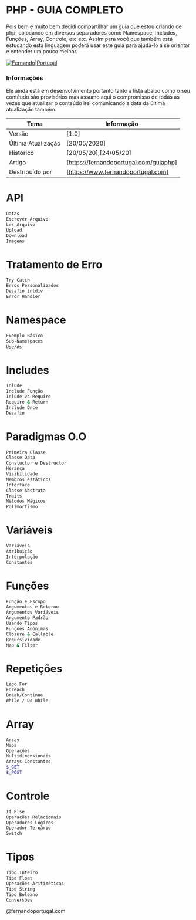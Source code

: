 # PHP - GUIA COMPLETO

Pois bem e muito bem decidi compartilhar um guia que estou criando de php, colocando em diversos separadores como Namespace, Includes, Funções, Array, Controle, etc etc. Assim para você que também está estudando esta linguagem poderá usar este guia para ajuda-lo a se orientar e entender um pouco melhor.

[![Fernando|Portugal](https://fernandoportugal.com/img/php_readme.jpeg)](https://fernandoportugal.com/guiaphp)

### Informações

Ele ainda está em desenvolvimento portanto tanto a lista abaixo como o seu contéudo são provisórios mas assumo aqui o compromisso de todas as vezes que atualizar o conteúdo irei comunicando a data da última atualização também.

| Tema | Informação |
| ------ | ------ |
| Versão | [1.0] |
| Última Atualização | [20/05/2020] |
| Histórico | [20/05/20],[24/05/20] |
| Artigo| [https://fernandoportugal.com/guiaphp] |
| Destribuído por | [https://www.fernandoportugal.com] |

# API
```sh
Datas
Escrever Arquivo
Ler Arquivo
Upload
Download
Imagens
```

# Tratamento de Erro
```sh
Try Catch
Erros Personalizados
Desafio intdiv
Error Handler
```
# Namespace
```sh
Exemplo Básico
Sub-Namespaces
Use/As
```
# Includes
```sh
Inlude
Include Função
Inlude vs Require
Require & Return
Include Once
Desafio
```
# Paradigmas O.O
```sh
Primeira Classe
Classe Data
Constuctor e Destructor
Herança
Visibilidade
Membros estáticos
Interface
Classe Abstrata
Traits
Métodos Mágicos
Polimorfismo
```
# Variáveis
```sh
Variáveis
Atribuição
Interpolação
Constantes
```
# Funções
```sh
Função e Escopo
Argumentos e Retorno
Argumentos Variáveis
Argumento Padrão
Usando Tipos
Funções Anônimas
Closure & Callable
Recursividade
Map & Filter
```
# Repetições
```sh
Laço For
Foreach
Break/Continue
While / Do While
```
# Array
```sh
Array
Mapa
Operações
Multidimensionais
Arrays Constantes
$_GET
$_POST
```
# Controle
```sh
If Else
Operações Relacionais
Operadores Lógicos
Operador Ternário
Switch
```
# Tipos
```sh
Tipo Inteiro
Tipo Float
Operações Aritiméticas
Tipo String
Tipo Boleano
Conversões
```




@fernandoportugal.com


